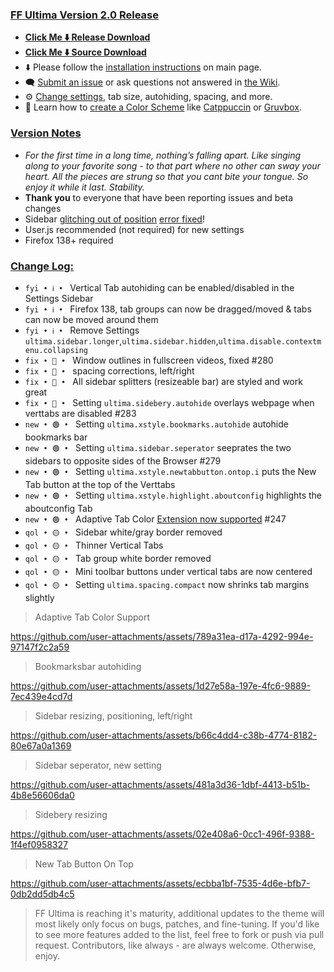 ### <ins> FF Ultima Version 2.0 Release
- **[Click Me ⬇️ Release Download](https://github.com/soulhotel/FF-ULTIMA/releases/download/2.0/ffultima2.0.zip)**
- **[Click Me ⬇️ Source Download](https://github.com/soulhotel/FF-ULTIMA/archive/refs/heads/main.zip)**
- ⬇️ Please follow the [installation instructions](https://github.com/soulhotel/FF-ULTIMA#installation) on main page.
- 🗨️ [Submit an issue](https://github.com/soulhotel/FF-ULTIMA/issues/new/choose) or ask questions not answered in [the Wiki](https://github.com/soulhotel/FF-ULTIMA/wiki).
- ⚙️ [Change settings](https://github.com/soulhotel/FF-ULTIMA/wiki/Settings), tab size, autohiding, spacing, and more.
- 🎨 Learn how to [create a Color Scheme](https://github.com/soulhotel/FF-ULTIMA/wiki/Create-a-Color-Scheme) like [Catppuccin](https://github.com/soulhotel/FF-ULTIMA/blob/next-release/theme/color-schemes/catppuccin/readme.md) or [Gruvbox](https://github.com/soulhotel/FF-ULTIMA/blob/next-release/theme/color-schemes/gruvbox-light/readme.md).

### <ins> Version Notes
- *For the first time in a long time, nothing’s falling apart. Like singing along to your favorite song - to that part where no other can sway your heart. All the pieces are strung so that you cant bite your tongue. So enjoy it while it last. Stability.*
- **Thank you** to everyone that have been reporting issues and beta changes
- Sidebar [glitching out of position](https://connect.mozilla.org/t5/discussions/firefox-sidebar-and-vertical-tabs-try-them-out-in-nightly/m-p/87361/highlight/true#M33460) [error fixed](https://whattrainisitnow.com/beta/)!
- User.js recommended (not required) for new settings
- Firefox 138+ required

### <ins> Change Log:
- `fyi • ℹ️ • ` Vertical Tab autohiding can be enabled/disabled in the Settings Sidebar
- `fyi • ℹ️ • ` Firefox 138, tab groups can now be dragged/moved & tabs can now be moved around them
- `fyi • ℹ️ • ` Remove Settings `ultima.sidebar.longer`,`ultima.sidebar.hidden`,`ultima.disable.contextmenu.collapsing`
- `fix • 🔴 • ` Window outlines in fullscreen videos, fixed #280
- `fix • 🔴 • ` spacing corrections, left/right
- `fix • 🔴 • ` All sidebar splitters (resizeable bar) are styled and work great
- `fix • 🔴 • ` Setting `ultima.sidebery.autohide` overlays webpage when verttabs are disabled #283
- `new • 🟢 • ` Setting `ultima.xstyle.bookmarks.autohide` autohide bookmarks bar
- `new • 🟢 • ` Setting `ultima.sidebar.seperator` seeprates the two sidebars to opposite sides of the Browser #279
- `new • 🟢 • ` Setting `ultima.xstyle.newtabbutton.ontop.i` puts the New Tab button at the top of the Verttabs
- `new • 🟢 • ` Setting `ultima.xstyle.highlight.aboutconfig` highlights the aboutconfig Tab
- `new • 🟢 • `  Adaptive Tab Color [Extension now supported](https://github.com/soulhotel/FF-ULTIMA/wiki/Adaptive-Tab-Color-Configuration) #247
- `qol • 🟡 • ` Sidebar white/gray border removed
- `qol • 🟡 • ` Thinner Vertical Tabs
- `qol • 🟡 • ` Tab group white border removed
- `qol • 🟡 • ` Mini toolbar buttons under vertical tabs are now centered
- `qol • 🟡 • ` Setting `ultima.spacing.compact` now shrinks tab margins slightly


> Adaptive Tab Color Support

https://github.com/user-attachments/assets/789a31ea-d17a-4292-994e-97147f2c2a59

> Bookmarksbar autohiding

https://github.com/user-attachments/assets/1d27e58a-197e-4fc6-9889-7ec439e4cd7d

> Sidebar resizing, positioning, left/right

https://github.com/user-attachments/assets/b66c4dd4-c38b-4774-8182-80e67a0a1369

> Sidebar seperator, new setting

https://github.com/user-attachments/assets/481a3d36-1dbf-4413-b51b-4b8e56606da0

> Sidebery resizing

https://github.com/user-attachments/assets/02e408a6-0cc1-496f-9388-1f4ef0958327

> New Tab Button On Top

https://github.com/user-attachments/assets/ecbba1bf-7535-4d6e-bfb7-0db2dd5db4c5

> FF Ultima is reaching it's maturity, additional updates to the theme will most likely only focus on bugs, patches, and fine-tuning. If you'd like to see more features added to the list, feel free to fork or push via pull request. Contributors, like always - are always welcome. Otherwise, enjoy.
